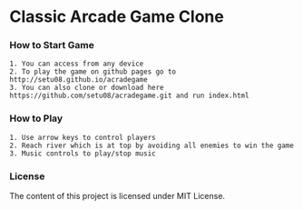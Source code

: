 Classic Arcade Game Clone
===============================

### How to Start Game

    1. You can access from any device
    2. To play the game on github pages go to http://setu08.github.io/acradegame
    3. You can also clone or download here https://github.com/setu08/acradegame.git and run index.html

### How to Play

    1. Use arrow keys to control players
    2. Reach river which is at top by avoiding all enemies to win the game
    3. Music controls to play/stop music

### License

The content of this project is licensed under MIT License.
